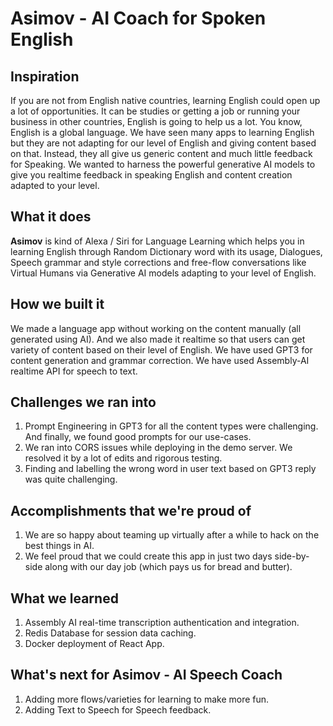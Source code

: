 # Asimov - AI Coach for Spoken English

## Inspiration
If you are not from English native countries, learning English could open up a lot of opportunities. It can be studies or getting a job or running your business in other countries, English is going to help us a lot. You know, English is a global language. We have seen many apps to learning English but they are not adapting for our level of English and giving content based on that. Instead, they all give us generic content and much little feedback for Speaking. We wanted to harness the powerful generative AI models to give you realtime feedback in speaking English and content creation adapted to your level.


## What it does
**Asimov** is kind of Alexa / Siri for Language Learning which helps you in learning English through Random Dictionary word with its usage, Dialogues, Speech grammar and style corrections and free-flow conversations like Virtual Humans via Generative AI models adapting to your level of English.

## How we built it
We made a language app without working on the content manually (all generated using AI). And we also made it realtime so that users can get variety of content based on their level of English. We have used GPT3 for content generation and grammar correction. We have used Assembly-AI realtime API for speech to text.


## Challenges we ran into
1. Prompt Engineering in GPT3 for all the content types were challenging. And finally, we found good prompts for our use-cases.
2. We ran into CORS issues while deploying in the demo server. We resolved it by a lot of edits and rigorous testing.
3. Finding and labelling the wrong word in user text based on GPT3 reply was quite challenging.


## Accomplishments that we're proud of
1. We are so happy about teaming up virtually after a while to hack on the best things in AI.
2. We feel proud that we could create this app in just two days side-by-side along with our day job (which pays us for bread and butter).


## What we learned
1. Assembly AI real-time transcription authentication and integration.
2. Redis Database for session data caching.
3. Docker deployment of React App.


## What's next for Asimov - AI Speech Coach
1. Adding more flows/varieties for learning to make more fun.
2. Adding Text to Speech for Speech feedback.
